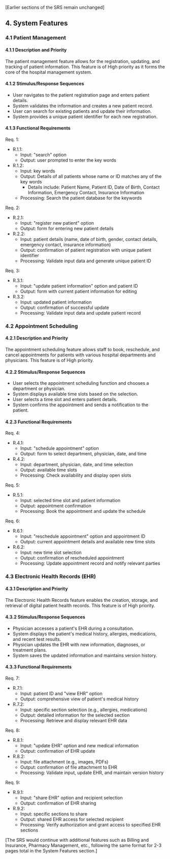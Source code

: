 [Earlier sections of the SRS remain unchanged]

## 4. System Features

### 4.1 Patient Management

#### 4.1.1 Description and Priority

The patient management feature allows for the registration, updating, and tracking of patient information. This feature is of High priority as it forms the core of the hospital management system.

#### 4.1.2 Stimulus/Response Sequences

- User navigates to the patient registration page and enters patient details.
- System validates the information and creates a new patient record.
- User can search for existing patients and update their information.
- System provides a unique patient identifier for each new registration.

#### 4.1.3 Functional Requirements

Req. 1:
- R.1.1:
  - Input: "search" option
  - Output: user prompted to enter the key words
- R.1.2:
  - Input: key words
  - Output: Details of all patients whose name or ID matches any of the key words
    - Details include: Patient Name, Patient ID, Date of Birth, Contact Information, Emergency Contact, Insurance Information
  - Processing: Search the patient database for the keywords

Req. 2:
- R.2.1:
  - Input: "register new patient" option
  - Output: form for entering new patient details
- R.2.2:
  - Input: patient details (name, date of birth, gender, contact details, emergency contact, insurance information)
  - Output: confirmation of patient registration with unique patient identifier
  - Processing: Validate input data and generate unique patient ID

Req. 3:
- R.3.1:
  - Input: "update patient information" option and patient ID
  - Output: form with current patient information for editing
- R.3.2:
  - Input: updated patient information
  - Output: confirmation of successful update
  - Processing: Validate input data and update patient record

### 4.2 Appointment Scheduling

#### 4.2.1 Description and Priority

The appointment scheduling feature allows staff to book, reschedule, and cancel appointments for patients with various hospital departments and physicians. This feature is of High priority.

#### 4.2.2 Stimulus/Response Sequences

- User selects the appointment scheduling function and chooses a department or physician.
- System displays available time slots based on the selection.
- User selects a time slot and enters patient details.
- System confirms the appointment and sends a notification to the patient.

#### 4.2.3 Functional Requirements

Req. 4:
- R.4.1:
  - Input: "schedule appointment" option
  - Output: form to select department, physician, date, and time
- R.4.2:
  - Input: department, physician, date, and time selection
  - Output: available time slots
  - Processing: Check availability and display open slots

Req. 5:
- R.5.1:
  - Input: selected time slot and patient information
  - Output: appointment confirmation
  - Processing: Book the appointment and update the schedule

Req. 6:
- R.6.1:
  - Input: "reschedule appointment" option and appointment ID
  - Output: current appointment details and available new time slots
- R.6.2:
  - Input: new time slot selection
  - Output: confirmation of rescheduled appointment
  - Processing: Update appointment record and notify relevant parties

### 4.3 Electronic Health Records (EHR)

#### 4.3.1 Description and Priority

The Electronic Health Records feature enables the creation, storage, and retrieval of digital patient health records. This feature is of High priority.

#### 4.3.2 Stimulus/Response Sequences

- Physician accesses a patient's EHR during a consultation.
- System displays the patient's medical history, allergies, medications, and recent test results.
- Physician updates the EHR with new information, diagnoses, or treatment plans.
- System saves the updated information and maintains version history.

#### 4.3.3 Functional Requirements

Req. 7:
- R.7.1:
  - Input: patient ID and "view EHR" option
  - Output: comprehensive view of patient's medical history
- R.7.2:
  - Input: specific section selection (e.g., allergies, medications)
  - Output: detailed information for the selected section
  - Processing: Retrieve and display relevant EHR data

Req. 8:
- R.8.1:
  - Input: "update EHR" option and new medical information
  - Output: confirmation of EHR update
- R.8.2:
  - Input: file attachment (e.g., images, PDFs)
  - Output: confirmation of file attachment to EHR
  - Processing: Validate input, update EHR, and maintain version history

Req. 9:
- R.9.1:
  - Input: "share EHR" option and recipient selection
  - Output: confirmation of EHR sharing
- R.9.2:
  - Input: specific sections to share
  - Output: shared EHR access for selected recipient
  - Processing: Verify authorization and grant access to specified EHR sections

[The SRS would continue with additional features such as Billing and Insurance, Pharmacy Management, etc., following the same format for 2-3 pages total in the System Features section.]

